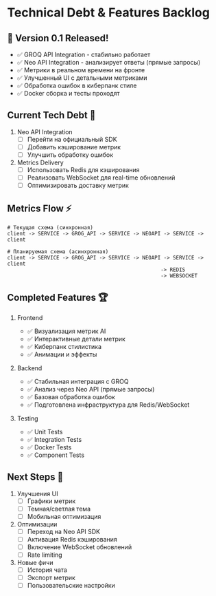 # Technical Debt & Features Backlog

## 🎯 Version 0.1 Released!
- ✅ GROQ API Integration - стабильно работает
- ✅ Neo API Integration - анализирует ответы (прямые запросы)
- ✅ Метрики в реальном времени на фронте
- ✅ Улучшенный UI с детальными метриками
- ✅ Обработка ошибок в киберпанк стиле
- ✅ Docker сборка и тесты проходят

## Current Tech Debt 🔧
1. Neo API Integration
   - [ ] Перейти на официальный SDK
   - [ ] Добавить кэширование метрик
   - [ ] Улучшить обработку ошибок

2. Metrics Delivery
   - [ ] Использовать Redis для кэширования
   - [ ] Реализовать WebSocket для real-time обновлений
   - [ ] Оптимизировать доставку метрик

## Metrics Flow ⚡
```
# Текущая схема (синхронная)
client -> SERVICE -> GROG_API -> SERVICE -> NEOAPI -> SERVICE -> client

# Планируемая схема (асинхронная)
client -> SERVICE -> GROG_API -> SERVICE -> NEOAPI -> SERVICE -> client
                                                  -> REDIS
                                                  -> WEBSOCKET
```

## Completed Features 🏆
1. Frontend
   - ✅ Визуализация метрик AI
   - ✅ Интерактивные детали метрик
   - ✅ Киберпанк стилистика
   - ✅ Анимации и эффекты

2. Backend
   - ✅ Стабильная интеграция с GROQ
   - ✅ Анализ через Neo API (прямые запросы)
   - ✅ Базовая обработка ошибок
   - ✅ Подготовлена инфраструктура для Redis/WebSocket

3. Testing
   - ✅ Unit Tests
   - ✅ Integration Tests
   - ✅ Docker Tests
   - ✅ Component Tests

## Next Steps 🚀
1. Улучшения UI
   - [ ] Графики метрик
   - [ ] Темная/светлая тема
   - [ ] Мобильная оптимизация

2. Оптимизации
   - [ ] Переход на Neo API SDK
   - [ ] Активация Redis кэширования
   - [ ] Включение WebSocket обновлений
   - [ ] Rate limiting

3. Новые фичи
   - [ ] История чата
   - [ ] Экспорт метрик
   - [ ] Пользовательские настройки
